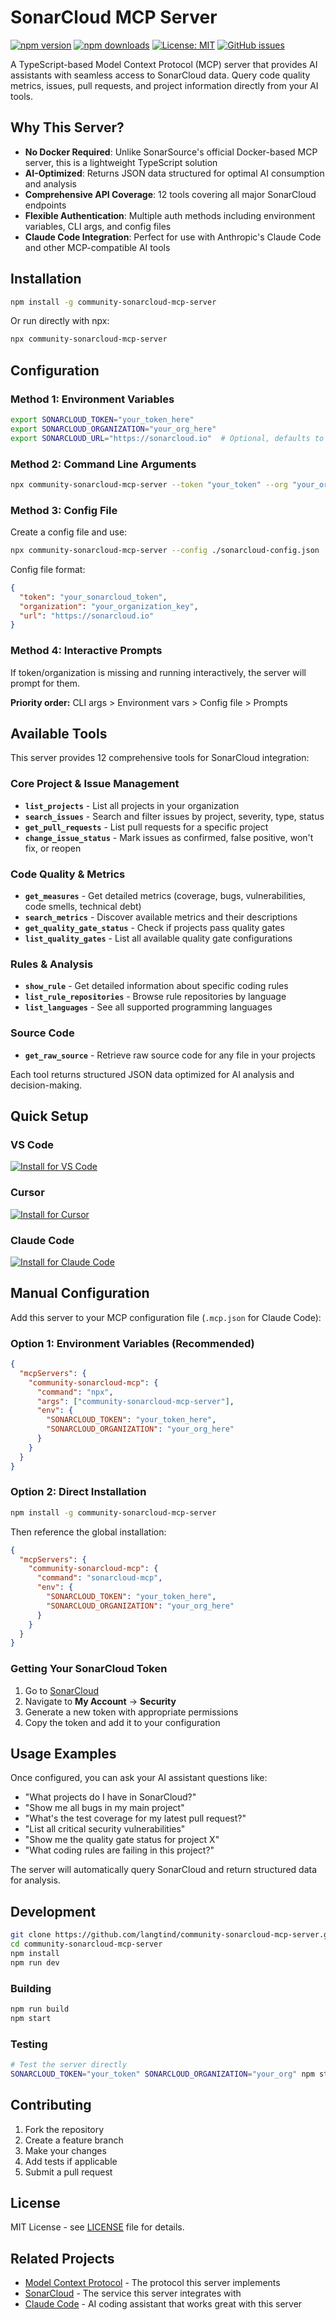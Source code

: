 # SonarCloud MCP Server

[![npm version](https://img.shields.io/npm/v/community-sonarcloud-mcp-server.svg)](https://www.npmjs.com/package/community-sonarcloud-mcp-server)
[![npm downloads](https://img.shields.io/npm/dt/community-sonarcloud-mcp-server.svg)](https://www.npmjs.com/package/community-sonarcloud-mcp-server)
[![License: MIT](https://img.shields.io/badge/License-MIT-yellow.svg)](LICENSE)
[![GitHub issues](https://img.shields.io/github/issues/langtind/community-sonarcloud-mcp-server.svg)](https://github.com/langtind/community-sonarcloud-mcp-server/issues)

A TypeScript-based Model Context Protocol (MCP) server that provides AI assistants with seamless access to SonarCloud data. Query code quality metrics, issues, pull requests, and project information directly from your AI tools.

## Why This Server?

- **No Docker Required**: Unlike SonarSource's official Docker-based MCP server, this is a lightweight TypeScript solution
- **AI-Optimized**: Returns JSON data structured for optimal AI consumption and analysis
- **Comprehensive API Coverage**: 12 tools covering all major SonarCloud endpoints
- **Flexible Authentication**: Multiple auth methods including environment variables, CLI args, and config files
- **Claude Code Integration**: Perfect for use with Anthropic's Claude Code and other MCP-compatible AI tools

## Installation

```bash
npm install -g community-sonarcloud-mcp-server
```

Or run directly with npx:

```bash
npx community-sonarcloud-mcp-server
```

## Configuration

### Method 1: Environment Variables
```bash
export SONARCLOUD_TOKEN="your_token_here"
export SONARCLOUD_ORGANIZATION="your_org_here"
export SONARCLOUD_URL="https://sonarcloud.io"  # Optional, defaults to sonarcloud.io
```

### Method 2: Command Line Arguments
```bash
npx community-sonarcloud-mcp-server --token "your_token" --org "your_org" --url "https://sonarcloud.io"
```

### Method 3: Config File
Create a config file and use:
```bash
npx community-sonarcloud-mcp-server --config ./sonarcloud-config.json
```

Config file format:
```json
{
  "token": "your_sonarcloud_token",
  "organization": "your_organization_key", 
  "url": "https://sonarcloud.io"
}
```

### Method 4: Interactive Prompts
If token/organization is missing and running interactively, the server will prompt for them.

**Priority order:** CLI args > Environment vars > Config file > Prompts

## Available Tools

This server provides 12 comprehensive tools for SonarCloud integration:

### Core Project & Issue Management
- **`list_projects`** - List all projects in your organization
- **`search_issues`** - Search and filter issues by project, severity, type, status
- **`get_pull_requests`** - List pull requests for a specific project
- **`change_issue_status`** - Mark issues as confirmed, false positive, won't fix, or reopen

### Code Quality & Metrics
- **`get_measures`** - Get detailed metrics (coverage, bugs, vulnerabilities, code smells, technical debt)
- **`search_metrics`** - Discover available metrics and their descriptions
- **`get_quality_gate_status`** - Check if projects pass quality gates
- **`list_quality_gates`** - List all available quality gate configurations

### Rules & Analysis
- **`show_rule`** - Get detailed information about specific coding rules
- **`list_rule_repositories`** - Browse rule repositories by language
- **`list_languages`** - See all supported programming languages

### Source Code
- **`get_raw_source`** - Retrieve raw source code for any file in your projects

Each tool returns structured JSON data optimized for AI analysis and decision-making.

## Quick Setup

### VS Code

[![Install for VS Code](https://img.shields.io/badge/VS_Code-Install_Community_SonarCloud_MCP-0098FF?style=flat-square&logo=visualstudiocode&logoColor=white)](https://insiders.vscode.dev/redirect/mcp/install?name=community-sonarcloud-mcp&inputs=%5B%7B%22id%22%3A%22SONARCLOUD_TOKEN%22%2C%22type%22%3A%22promptString%22%2C%22description%22%3A%22SonarCloud%20Token%22%2C%22password%22%3Atrue%7D%2C%7B%22id%22%3A%22SONARCLOUD_ORGANIZATION%22%2C%22type%22%3A%22promptString%22%2C%22description%22%3A%22SonarCloud%20Organization%20Key%22%2C%22password%22%3Afalse%7D%5D&config=%7B%22command%22%3A%22npx%22%2C%22args%22%3A%5B%22community-sonarcloud-mcp-server%22%5D%2C%22env%22%3A%7B%22SONARCLOUD_TOKEN%22%3A%22%24%7Binput%3ASONARCLOUD_TOKEN%7D%22%2C%22SONARCLOUD_ORGANIZATION%22%3A%22%24%7Binput%3ASONARCLOUD_ORGANIZATION%7D%22%7D%7D)

### Cursor

[![Install for Cursor](https://cursor.com/deeplink/mcp-install-dark.svg)](https://cursor.com/install-mcp?name=community-sonarcloud-mcp&config=eyJjb21tYW5kIjoibnB4IiwiYXJncyI6WyJzb25hcmNsb3VkLW1jcC1zZXJ2ZXIiXSwiZW52Ijp7IlNPTkFSQ0xPVURfVE9LRU4iOiI8dG9rZW4%2BIiwiU09OQVJDTE9VRF9PUkdBTklaQVRJT04iOiI8b3JnPiJ9fQ%3D%3D)

### Claude Code

[![Install for Claude Code](https://img.shields.io/badge/Claude_Code-Install_Community_SonarCloud_MCP-FF6B35?style=flat-square&logo=anthropic&logoColor=white)](claude-desktop://install-mcp-server?name=community-sonarcloud-mcp&serverConfig=%7B%22command%22%3A%22npx%22%2C%22args%22%3A%5B%22community-sonarcloud-mcp-server%22%5D%2C%22env%22%3A%7B%22SONARCLOUD_TOKEN%22%3A%22%3Ctoken%3E%22%2C%22SONARCLOUD_ORGANIZATION%22%3A%22%3Corg%3E%22%7D%7D)

## Manual Configuration

Add this server to your MCP configuration file (`.mcp.json` for Claude Code):

### Option 1: Environment Variables (Recommended)
```json
{
  "mcpServers": {
    "community-sonarcloud-mcp": {
      "command": "npx",
      "args": ["community-sonarcloud-mcp-server"],
      "env": {
        "SONARCLOUD_TOKEN": "your_token_here",
        "SONARCLOUD_ORGANIZATION": "your_org_here"
      }
    }
  }
}
```

### Option 2: Direct Installation
```bash
npm install -g community-sonarcloud-mcp-server
```

Then reference the global installation:
```json
{
  "mcpServers": {
    "community-sonarcloud-mcp": {
      "command": "sonarcloud-mcp",
      "env": {
        "SONARCLOUD_TOKEN": "your_token_here",
        "SONARCLOUD_ORGANIZATION": "your_org_here"
      }
    }
  }
}
```

### Getting Your SonarCloud Token

1. Go to [SonarCloud](https://sonarcloud.io)
2. Navigate to **My Account** → **Security**
3. Generate a new token with appropriate permissions
4. Copy the token and add it to your configuration

## Usage Examples

Once configured, you can ask your AI assistant questions like:

- "What projects do I have in SonarCloud?"
- "Show me all bugs in my main project"
- "What's the test coverage for my latest pull request?"
- "List all critical security vulnerabilities" 
- "Show me the quality gate status for project X"
- "What coding rules are failing in this project?"

The server will automatically query SonarCloud and return structured data for analysis.

## Development

```bash
git clone https://github.com/langtind/community-sonarcloud-mcp-server.git
cd community-sonarcloud-mcp-server
npm install
npm run dev
```

### Building

```bash
npm run build
npm start
```

### Testing

```bash
# Test the server directly
SONARCLOUD_TOKEN="your_token" SONARCLOUD_ORGANIZATION="your_org" npm start
```

## Contributing

1. Fork the repository
2. Create a feature branch
3. Make your changes
4. Add tests if applicable
5. Submit a pull request

## License

MIT License - see [LICENSE](LICENSE) file for details.

## Related Projects

- [Model Context Protocol](https://modelcontextprotocol.io/) - The protocol this server implements
- [SonarCloud](https://sonarcloud.io/) - The service this server integrates with
- [Claude Code](https://claude.ai/code) - AI coding assistant that works great with this server